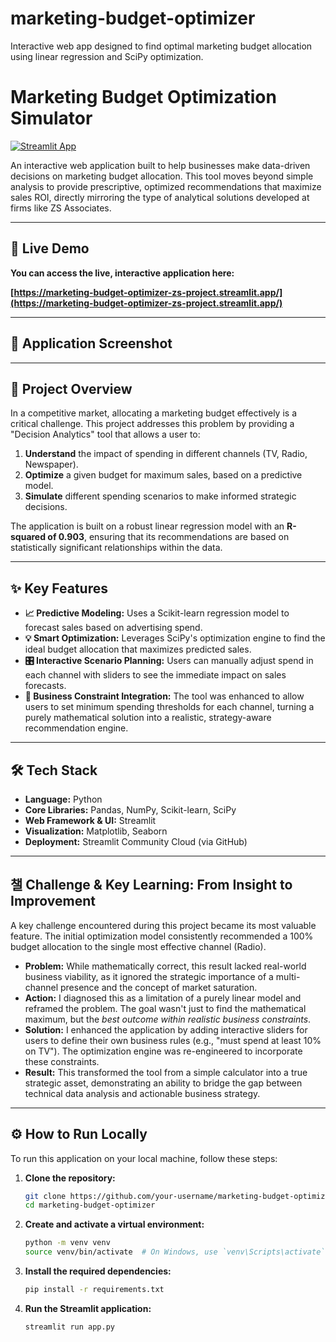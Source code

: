 # marketing-budget-optimizer
Interactive web app designed to find optimal marketing budget allocation using linear regression and SciPy optimization.

# Marketing Budget Optimization Simulator

[![Streamlit App](https://static.streamlit.io/badges/streamlit_badge_black_white.svg)](https://marketing-budget-optimizer-zs-project.streamlit.app/)

An interactive web application built to help businesses make data-driven decisions on marketing budget allocation. This tool moves beyond simple analysis to provide prescriptive, optimized recommendations that maximize sales ROI, directly mirroring the type of analytical solutions developed at firms like ZS Associates.

---

## 🚀 Live Demo

**You can access the live, interactive application here:**

**[https://marketing-budget-optimizer-zs-project.streamlit.app/](https://marketing-budget-optimizer-zs-project.streamlit.app/)**

---

## 📸 Application Screenshot



---

## 🎯 Project Overview

In a competitive market, allocating a marketing budget effectively is a critical challenge. This project addresses this problem by providing a "Decision Analytics" tool that allows a user to:
1.  **Understand** the impact of spending in different channels (TV, Radio, Newspaper).
2.  **Optimize** a given budget for maximum sales, based on a predictive model.
3.  **Simulate** different spending scenarios to make informed strategic decisions.

The application is built on a robust linear regression model with an **R-squared of 0.903**, ensuring that its recommendations are based on statistically significant relationships within the data.

---

## ✨ Key Features

*   **📈 Predictive Modeling:** Uses a Scikit-learn regression model to forecast sales based on advertising spend.
*   **💡 Smart Optimization:** Leverages SciPy's optimization engine to find the ideal budget allocation that maximizes predicted sales.
*   **🎛️ Interactive Scenario Planning:** Users can manually adjust spend in each channel with sliders to see the immediate impact on sales forecasts.
*   **🏢 Business Constraint Integration:** The tool was enhanced to allow users to set minimum spending thresholds for each channel, turning a purely mathematical solution into a realistic, strategy-aware recommendation engine.

---

## 🛠️ Tech Stack

*   **Language:** Python
*   **Core Libraries:** Pandas, NumPy, Scikit-learn, SciPy
*   **Web Framework & UI:** Streamlit
*   **Visualization:** Matplotlib, Seaborn
*   **Deployment:** Streamlit Community Cloud (via GitHub)

---

## 챌 Challenge & Key Learning: From Insight to Improvement

A key challenge encountered during this project became its most valuable feature. The initial optimization model consistently recommended a 100% budget allocation to the single most effective channel (Radio).

*   **Problem:** While mathematically correct, this result lacked real-world business viability, as it ignored the strategic importance of a multi-channel presence and the concept of market saturation.
*   **Action:** I diagnosed this as a limitation of a purely linear model and reframed the problem. The goal wasn't just to find the mathematical maximum, but the *best outcome within realistic business constraints*.
*   **Solution:** I enhanced the application by adding interactive sliders for users to define their own business rules (e.g., "must spend at least 10% on TV"). The optimization engine was re-engineered to incorporate these constraints.
*   **Result:** This transformed the tool from a simple calculator into a true strategic asset, demonstrating an ability to bridge the gap between technical data analysis and actionable business strategy.

---

## ⚙️ How to Run Locally

To run this application on your local machine, follow these steps:

1.  **Clone the repository:**
    ```bash
    git clone https://github.com/your-username/marketing-budget-optimizer.git
    cd marketing-budget-optimizer
    ```

2.  **Create and activate a virtual environment:**
    ```bash
    python -m venv venv
    source venv/bin/activate  # On Windows, use `venv\Scripts\activate`
    ```

3.  **Install the required dependencies:**
    ```bash
    pip install -r requirements.txt
    ```

4.  **Run the Streamlit application:**
    ```bash
    streamlit run app.py
    ```
